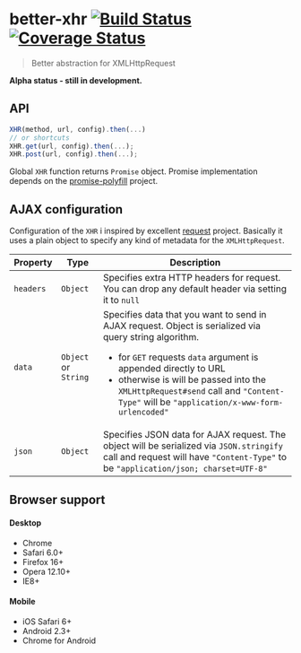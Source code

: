 better-xhr [![Build Status][travis-image]][travis-url] [![Coverage Status][coveralls-image]][coveralls-url]
=========================
> Better abstraction for XMLHttpRequest

__Alpha status - still in development.__

## API

```js
XHR(method, url, config).then(...)
// or shortcuts
XHR.get(url, config).then(...);
XHR.post(url, config).then(...);
```

Global `XHR` function returns `Promise` object. Promise implementation depends on the [promise-polyfill](https://github.com/taylorhakes/promise-polyfill) project.

## AJAX configuration

Configuration of the `XHR` i inspired by excellent [request](https://github.com/mikeal/request) project. Basically it uses a plain object to specify any kind of metadata for the `XMLHttpRequest`.

| Property | Type    | Description |
| -------- | ------- | ----------- | 
| `headers` | `Object` | Specifies extra HTTP headers for request. You can drop any default header via setting it to `null`
| `data`   | `Object` or `String`| Specifies data that you want to send in AJAX request. Object is serialized via query string algorithm. <ul><li>for `GET` requests `data` argument is appended directly to URL</li><li>otherwise is will be passed into the `XMLHttpRequest#send` call and `"Content-Type"` will be `"application/x-www-form-urlencoded"`</li> 
| `json`   | `Object` | Specifies JSON data for AJAX request. The object will be serialized via `JSON.stringify` call and request will have `"Content-Type"` to be `"application/json; charset=UTF-8"` 

## Browser support
#### Desktop
* Chrome
* Safari 6.0+
* Firefox 16+
* Opera 12.10+
* IE8+

#### Mobile
* iOS Safari 6+
* Android 2.3+
* Chrome for Android

[travis-url]: http://travis-ci.org/chemerisuk/better-xhr
[travis-image]: http://img.shields.io/travis/chemerisuk/better-xhr/master.svg

[coveralls-url]: https://coveralls.io/r/chemerisuk/better-xhr
[coveralls-image]: http://img.shields.io/coveralls/chemerisuk/better-xhr/master.svg
